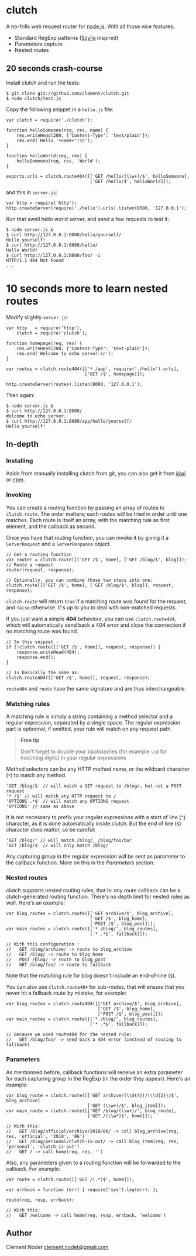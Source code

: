 # clutch

A no-frills web request router for [node.js](http://nodejs.org). With all those nice features:

* Standard RegExp patterns ([Scylla](http://github.com/ithinkihaveacat/node-scylla/) inspired)
* Parameters capture
* Nested routes

## 20 seconds crash-course

Install clutch and run the tests:

    $ git clone git://github.com/clement/clutch.git
    $ node clutch/test.js

Copy the following snippet in a `hello.js` file:

    var clutch = require('./clutch');

    function helloSomeone(req, res, name) {
        res.writeHead(200, {'Content-Type': 'text/plain'});
        res.end('Hello '+name+'!\n');
    }

    function helloWorld(req, res) {
        helloSomeone(req, res, 'World');
    }

    exports.urls = clutch.route404([['GET /hello/(\\w+)/$', helloSomeone],
                                    ['GET /hello/$', helloWorld]]);
    
and this in `server.js`:

    var http = require('http');
    http.createServer(require('./hello').urls).listen(8080, '127.0.0.1');
    
Run that swell hello world server, and send a few requests to test it:

    $ node server.js &
    $ curl http://127.0.0.1:8080/hello/yourself/
    Hello yourself!
    $ curl http://127.0.0.1:8080/hello/
    Hello World!
    $ curl http://127.0.0.1:8080/foo/ -i
    HTTP/1.1 404 Not Found
    ...

# 10 seconds more to learn nested routes

Modify slightly `server.js`:

    var http   = require('http'),
        clutch = require('clutch');

    function homepage(req, res) {
        res.writeHead(200, {'Content-Type': 'text-plain'});
        res.end('Welcome to echo server.\n');
    }

    var routes = clutch.route404([['* /app', require('./hello').urls],
                                  ['GET /$', homepage]]);

    http.createServer(routes).listen(8080, '127.0.0.1');

Then again:

    $ node server.js &
    $ curl http://127.0.0.1:8080/
    Welcome to echo server.
    $ curl http://127.0.0.1:8080/app/hello/yourself/
    Hello yourself!

## In-depth

### Installing

Aside from manually installing clutch from git, you can also get it from [kiwi](http://github.com/visionmedia/kiwi) or [npm](http://github.com/isaacs/npm).

### Invoking

You can create a routing function by passing an array of routes to `clutch.route`. The order matters; each routes will be tried in order until one matches. Each route is itself an array, with the matching rule as first element, and the callback as second.

Once you have that routing function, you can invoke it by giving it a `ServerRequest` and a `ServerResponse` object.

    // Get a routing function
    var router = clutch.route([['GET /$', home], ['GET /blog/$', blog]]);
    // Route a request
    router(request, response);

    // Optionally, you can combine those two steps into one:
    clutch.route([['GET /$', home], ['GET /blog/$', blog]], request, response);

`clutch.route` will return `true` if a matching route was found for the request, and `false` otherwise. It's up to you to deal with non-matched requests.

If you just want a simple **404** behaviour, you can use `clutch.route404`, which will automatically send back a 404 error and close the connection if no matching route was found.

    // So this snippet :
    if (!clutch.route([['GET /$', home]], request, response)) {
        response.writeHead(404);
        response.end();
    }

    // Is basically the same as:
    clutch.route404([['GET /$', home]], request, response);

`route404` and `route` have the same signature and are thus interchangeable.

### Matching rules

A matching rule is simply a string containing a method selector and a regular expression, separated by a single space. The regular expression part is optionnal, if omitted, your rule will match on any request path.

> **Free tip**
>
> Don't forget to double your backslashes (for example `\\d` for matching digits) in your regular expressions

Method selectors can be any HTTP method name, or the wildcard character (`*`) to match any method.

    'GET /blog/$' // will match a GET request to /blog/, but not a POST request
    '* /$' // will match any HTTP request to /
    'OPTIONS .*$' // will match any OPTIONS request
    'OPTIONS' // same as above

It is not necessary to prefix your regular expressions with a start of line (`^`) character, as it is done automatically inside clutch. But the end of line (`$`) character does matter, so be careful:

    'GET /blog/' // will match /blog/, /blog/foo/bar
    'GET /blog/$' // will only match /blog/

Any capturing group in the regular expression will be sent as parameter to the callback function. More on this in the *Parameters* section.

### Nested routes

clutch supports nested routing rules, that is: any route callback can be a clutch-generated routing function. There's no depth limit for nested rules as well. Here's an example:

    var blog_routes = clutch.route([['GET archive/$', blog_archive],
                                    ['GET /$', blog_home],
                                    ['POST /$', blog_post]]);
    var main_routes = clutch.route([['* /blog/', blog_routes],
                                    ['* .*$', fallback]]);

    // With this configuration :
    //   GET /blog/archive/ -> route to blog_archive
    //   GET /blog/ -> route to blog_home
    //   POST /blog/ -> route to blog_post
    //   GET /blog/foo/ -> route to fallback

Note that the matching rule for blog doesn't include an end-of-line (`$`).

You can also use `clutch.route404` for sub-routes, that will ensure that you never hit a fallback route by mistake, for example:

    var blog_routes = clutch.route404([['GET archive/$', blog_archive],
                                       ['GET /$', blog_home],
                                       ['POST /$', blog_post]]);
    var main_routes = clutch.route([['* /blog/', blog_routes],
                                    ['* .*$', fallback]]);

    // Because we used route404 for the nested rule:
    //   GET /blog/foo/ -> send back a 404 error (instead of routing to fallback)

### Parameters

As mentionned before, callback functions will receive an extra parameter for each capturing group in the RegExp (in the order they appear). Here's an example:

    var blog_route = clutch.route([['GET archive/(\\d{4})/(\\d{2})/$', blog_archive]
                                   ['GET (\\w+)/$', blog_item]]);
    var main_route = clutch.route([['GET /blog/(\\w+)/', blog_route],
                                   ['GET /(\\w*)$', home]]);

    // With this:
    //   GET /blog/official/archive/2010/06/ -> call blog_archive(req, res, 'official', '2010', '06')
    //   GET /blog/personal/clutch-is-out/ -> call blog_item(req, res, 'personal', 'clutch-is-out')
    //   GET / -> call home(req, res, '')

Also, any parameters given to a routing function will be forwarded to the callback. For example:

    var route = clutch.route([['GET /(.*)$', home]]);

    var errback = function (err) { require('sys').log(err); };

    route(req, resp, errback);

    // With this:
    //   GET /welcome -> call home(req, resp, errback, 'welcome')

## Author

Clément Nodet
[clement.nodet@gmail.com](mailto:clement.nodet@gmail.com)
